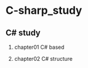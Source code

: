 C-sharp_study
========================

C# study
------------------------

1. chapter01
C# based

2. chapter02
C# structure
